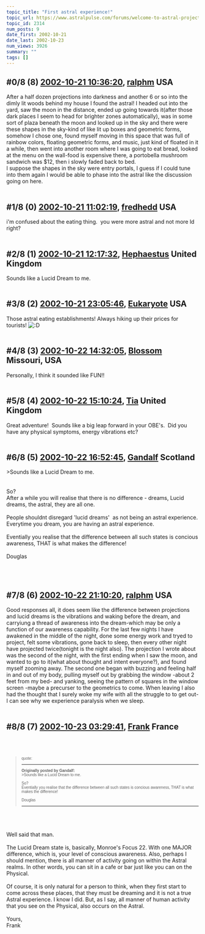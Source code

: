 ```yaml
---
topic_title: "First astral experience!"
topic_url: https://www.astralpulse.com/forums/welcome-to-astral-projection-experiences!/first-astral-experience%21
topic_id: 2314
num_posts: 9
date_first: 2002-10-21
date_last: 2002-10-23
num_views: 3926
summary: ""
tags: []
---
```


## \#0/8 (8) [2002-10-21 10:36:20](https://www.astralpulse.com/forums/index.php?msg=118048), [ralphm](https://www.astralpulse.com/forums/profile/?u=488) USA ##
<section>
After a half dozen projections into darkness and another 6 or so into the dimly lit woods behind my house I found the astral! I headed out into the yard, saw the moon in the distance, ended up going towards it(after those dark places I seem to head for brighter zones automatically), was in some sort of plaza beneath the moon and looked up in the sky and there were these shapes in the sky-kind of like lit up boxes and geometric forms, somehow I chose one, found myself moving in this space that was full of rainbow colors, floating geometric forms, and music, just kind of floated in it a while, then went into another room where I was going to eat bread, looked at the menu on the wall-food is expensive there, a portobella mushroom sandwich was $12, then i slowly faded back to bed.
<br>
I suppose the shapes in the sky were entry portals, I guess if I could tune into them again I would be able to phase into the astral like the discussion going on here.
<br>
<br>
</section>

## \#1/8 (0) [2002-10-21 11:02:19](https://www.astralpulse.com/forums/index.php?msg=14909), [fredhedd](https://www.astralpulse.com/forums/profile/?u=692) USA ##
<section>
i'm confused about the eating thing.  you were more astral and not more ld right?
<br>
<br>
</section>

## \#2/8 (1) [2002-10-21 12:17:32](https://www.astralpulse.com/forums/index.php?msg=14912), [Hephaestus](https://www.astralpulse.com/forums/profile/?u=369) United Kingdom ##
<section>
Sounds like a Lucid Dream to me.
<br>
<br>
</section>

## \#3/8 (2) [2002-10-21 23:05:46](https://www.astralpulse.com/forums/index.php?msg=14938), [Eukaryote](https://www.astralpulse.com/forums/profile/?u=1174) USA ##
<section>
Those astral eating establishments! Always hiking up their prices for tourists!
<img alt=":D" class="smiley" src="https://www.astralpulse.com/forums/Smileys/fugue/cheesy.png" title="Cheesy"/>
<br>
<br>
</section>

## \#4/8 (3) [2002-10-22 14:32:05](https://www.astralpulse.com/forums/index.php?msg=14994), [Blossom](https://www.astralpulse.com/forums/profile/?u=1146) Missouri, USA ##
<section>
Personally, I think it sounded like FUN!!
<br>
<br>
</section>

## \#5/8 (4) [2002-10-22 15:10:24](https://www.astralpulse.com/forums/index.php?msg=14996), [Tia](https://www.astralpulse.com/forums/profile/?u=50) United Kingdom ##
<section>
Great adventure!  Sounds like a big leap forward in your OBE's.  Did you have any physical symptoms, energy vibrations etc?
<br>
<br>
</section>

## \#6/8 (5) [2002-10-22 16:52:45](https://www.astralpulse.com/forums/index.php?msg=15003), [Gandalf](https://www.astralpulse.com/forums/profile/?u=850) Scotland ##
<section>
&gt;Sounds like a Lucid Dream to me.
<br>
<br>
<br>
So?
<br>
After a while you will realise that there is no difference - dreams, Lucid dreams, the astral, they are all one.
<br>
<br>
People shouldnt disregard 'lucid dreams'  as not being an astral experience.
<br>
Everytime you dream, you are having an astral experience.
<br>
<br>
Eventially you realise that the difference between all such states is concious awareness, THAT is what makes the difference!
<br>
<br>
Douglas
<br>
<br>
<br>
<br>
</section>

## \#7/8 (6) [2002-10-22 21:10:20](https://www.astralpulse.com/forums/index.php?msg=15015), [ralphm](https://www.astralpulse.com/forums/profile/?u=488) USA ##
<section>
Good responses all, it does seem like the difference between projections and lucid dreams is the vibratiions and waking before the dream, and carryiung a thread of awareness into the dream-which may be only a function of our awareness capability. For the last few nights I have awakened in the middle of the night, done some energy work and tryed to project, felt some vibrations, gone back to sleep, then every other night have projected twice(tonight is the night also). The projection I wrote about was the second of the night, with the first ending when I saw the moon, and wanted to go to it(what about thought and intent everyone?), and found myself zooming away. The second one began with buzzing and feeling half in and out of my body, pulling myself out by grabbing the window -about 2 feet from my bed- and yanking, seeing the pattern of squares in the window screen -maybe a precurser to the geometrics to come. When leaving I also had the thought that I surely woke my wife with all the struggle to to get out-I can see why we experience paralysis when we sleep.
<br>
<br>
</section>

## \#8/8 (7) [2002-10-23 03:29:41](https://www.astralpulse.com/forums/index.php?msg=15024), [Frank](https://www.astralpulse.com/forums/profile/?u=359) France ##
<section>
<br>
<br>
<blockquote id="quote">
 <font face='"Arial"' id="quote" size="1">
  quote:
  <hr height="1" id="quote" noshade=""/>
  <b>
   Originally posted by Gandalf:
  </b>
  <br>
  &gt;Sounds like a Lucid Dream to me.
  <br>
  <br>
  So?
  <br>
  Eventially you realise that the difference between all such states is concious awareness, THAT is what makes the difference!
  <br>
  <br>
  Douglas
  <br>
  <hr height="1" id="quote" noshade=""/>
 </font>
</blockquote>
<br>
<br>
<br>
Well said that man.
<br>
<br>
The Lucid Dream state is, basically, Monroe's Focus 22. With one MAJOR difference, which is, your level of conscious awareness. Also, perhaps I should mention, there is all manner of activity going on within the Astral realms. In other words, you can sit in a cafe or bar just like you can on the Physical.
<br>
<br>
Of course, it is only natural for a person to think, when they first start to come across these places, that they must be dreaming and it is not a true Astral experience. I know I did. But, as I say, all manner of human activity that you see on the Physical, also occurs on the Astral.
<br>
<br>
Yours,
<br>
Frank
<br>
<br>
<br>
<br>
<br>
</section>